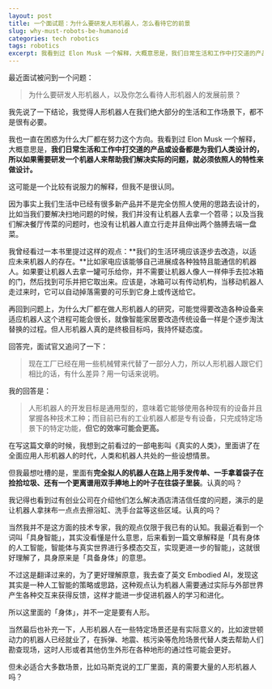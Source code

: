 ```yaml
---
layout: post
title: 一个面试题：为什么要研发人形机器人，怎么看待它的前景
slug: why-must-robots-be-humanoid
categories: tech robotics
tags: robotics
excerpt: 我看到过 Elon Musk 一个解释，大概意思是，我们日常生活和工作中打交道的产品或设备都是为我们人类设计的，如果需要研发一个机器人来帮助我们解决实际的问题，就必须依照人的特性来做设计。这可能是一个比较有说服力的说法，但我不是很认同。
---
```


最近面试被问到一个问题：

> 为什么要研发人形机器人，以及你怎么看待人形机器人的发展前景？

我先说了一下结论，我觉得人形机器人在我们绝大部分的生活和工作场景下，都不是很有必要。

我也一直在困惑为什么大厂都在努力这个方向。我看到过 Elon Musk 一个解释，大概意思是，**我们日常生活和工作中打交道的产品或设备都是为我们人类设计的，所以如果需要研发一个机器人来帮助我们解决实际的问题，就必须依照人的特性来做设计。**

这可能是一个比较有说服力的解释，但我不是很认同。

因为事实上我们生活中已经有很多新产品并不是完全仿照人使用的思路去设计的，比如当我们要解决扫地问题的时候，我们并没有让机器人去拿一个笤帚；以及当我们解决餐厅传菜的问题时，也没有让机器人直立行走并且伸出两个胳膊去端一盘菜。

我曾经看过一本书里提过这样的观点：**我们的生活环境应该逐步去改造，以适应未来机器人的存在。**比如家电应该能够自己进展成各种独特且能通信的机器人。如果要让机器人去拿一罐可乐给你，并不需要让机器人像人一样伸手去拉冰箱的门，然后找到可乐并把它取出来。应该是，冰箱可以有传动机构，当移动机器人走过来时，它可以自动掉落需要的可乐到它身上或传送给它。

再回到问题上，为什么大厂都在做人形机器人的研究，可能觉得要改造各种设备来适应机器人这个进程可能会很长，就像智能家居要改造传统设备一样是个逐步淘汰替换的过程。但人形机器人真的是终极目标吗，我持怀疑态度。

回答完，面试官又追问了一下：

> 现在工厂已经在用一些机械臂来代替了一部分人力，所以人形机器人跟它们相比的话，有什么差异？用一句话来说明。

我的回答是：

> 人形机器人的开发目标是通用型的，意味着它能够使用各种现有的设备并且掌握各种技术工种；而目前已有的工业机器人都是专有设备，只完成特定场景下的特定功能，**但它的效率可能会更高。**

在写这篇文章的时候，我想到之前看过的一部电影叫《真实的人类》，里面讲了在全面应用人形机器人的时代，人类和机器人共处的一些设想情景。

但我最想吐槽的是，里面有**完全拟人的机器人在路上用手发传单、一手拿着袋子在捡拾垃圾、还有一个更离谱用双手捧地上的叶子在往袋子里装**。认真的吗？

我记得也看到过有创业公司在介绍他们怎么解决酒店清洁信任度的问题，演示的是让机器人拿抹布一点点去擦浴缸、洗手台盆等这些区域。认真的吗？

当然我并不是这方面的技术专家，我的观点仅限于我已有的认知。我最近看到一个词叫「具身智能」，其实没看懂是什么意思，后来看到一篇文章解释是「具有身体的人工智能，智能体与真实世界进行多模态交互，实现更进一步的智能」，这就很好理解了，具身原来是「具备身体」的意思。

不过这是翻译过来的，为了更好理解原意，我去查了英文 Embodied AI，发现这其实是一种人工智能的策略或思路，这种观点认为机器人需要通过实际与外部世界产生各种交互来获得反馈，这样才能进一步促进机器人的学习和进化。

所以这里面的「身体」，并不一定是要有人形。

当然最后也补充一下，人形机器人在一些特定场景还是有实际意义的，比如波世顿动力的机器人已经就业了，在拆弹、地震、核污染等危险场景代替人类去帮助人们勘查现场，这时人形或者其他仿生外形在各种地形的通过性可能会更好。

但未必适合大多数场景，比如马斯克说的工厂里面，真的需要大量的人形机器人吗？